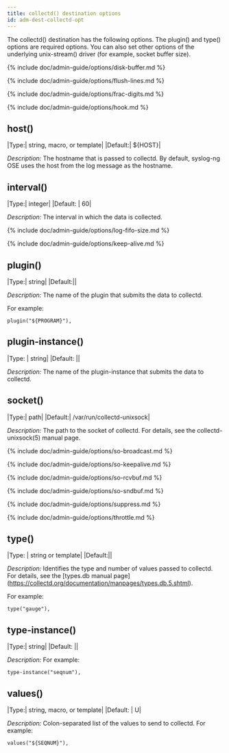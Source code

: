 ```yaml
---
title: collectd() destination options
id: adm-dest-collectd-opt
---
```


The collectd() destination has the following options. The plugin() and
type() options are required options. You can also set other options of
the underlying unix-stream() driver (for example, socket buffer size).

{% include doc/admin-guide/options/disk-buffer.md %}

{% include doc/admin-guide/options/flush-lines.md %}

{% include doc/admin-guide/options/frac-digits.md %}

{% include doc/admin-guide/options/hook.md %}

## host()

|Type:| string, macro, or template|
|Default:|   ${HOST}|

*Description:* The hostname that is passed to collectd. By default,
syslog-ng OSE uses the host from the log message as the hostname.

## interval()

|Type:|      integer|
|Default:  | 60|

*Description:* The interval in which the data is collected.

{% include doc/admin-guide/options/log-fifo-size.md %}

{% include doc/admin-guide/options/keep-alive.md %}

## plugin()

|Type:|      string|
|Default:||

*Description:* The name of the plugin that submits the data to collectd.

For example:

```config
plugin("${PROGRAM}"),
```

## plugin-instance()

|Type: | string|
|Default:   ||

*Description:* The name of the plugin-instance that submits the data to
collectd.

## socket()

|Type:|      path|
|Default:|   /var/run/collectd-unixsock|

*Description:* The path to the socket of collectd. For details, see the
collectd-unixsock(5) manual page.

{% include doc/admin-guide/options/so-broadcast.md %}

{% include doc/admin-guide/options/so-keepalive.md %}

{% include doc/admin-guide/options/so-rcvbuf.md %}

{% include doc/admin-guide/options/so-sndbuf.md %}

{% include doc/admin-guide/options/suppress.md %}

{% include doc/admin-guide/options/throttle.md %}

## type()

|Type:     | string or template|
|Default:||

*Description:* Identifies the type and number of values passed to
collectd. For details, see the [types.db manual page]
(https://collectd.org/documentation/manpages/types.db.5.shtml).  

For example:

```config
type("gauge"),
```

## type-instance()

|Type:|      string|
|Default:   ||

*Description:* For example:

```config
type-instance("seqnum"),
```

## values()

|Type:|      string, macro, or template|
|Default: |  U|

*Description:* Colon-separated list of the values to send to collectd.
For example:

```config
values("${SEQNUM}"),
```
